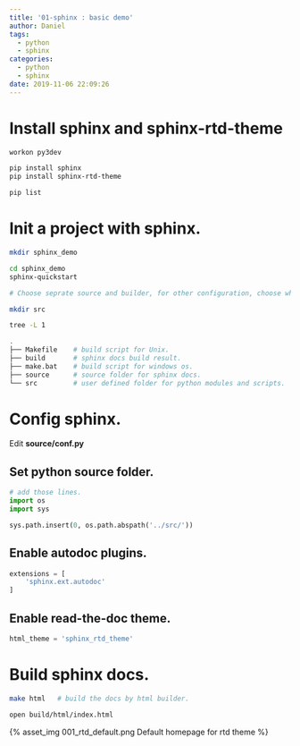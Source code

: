```yaml
---
title: '01-sphinx : basic demo'
author: Daniel
tags:
  - python
  - sphinx
categories:
  - python
  - sphinx
date: 2019-11-06 22:09:26
---
```


# Install **sphinx** and **sphinx-rtd-theme**
``` bash
workon py3dev 

pip install sphinx
pip install sphinx-rtd-theme

pip list
```

# Init a project with sphinx.
``` bash
mkdir sphinx_demo

cd sphinx_demo
sphinx-quickstart

# Choose seprate source and builder, for other configuration, choose whatever you want.

mkdir src

tree -L 1

.
├── Makefile	# build script for Unix.
├── build 		# sphinx docs build result.
├── make.bat	# build script for windows os.
├── source		# source folder for sphinx docs.
└── src 		# user defined folder for python modules and scripts.
```

# Config sphinx.
Edit **source/conf.py**

## Set python source folder.

``` python
# add those lines.
import os
import sys

sys.path.insert(0, os.path.abspath('../src/'))

```

## Enable autodoc plugins.
``` python
extensions = [
    'sphinx.ext.autodoc'
]
```

## Enable read-the-doc theme.

``` python
html_theme = 'sphinx_rtd_theme'
```

# Build sphinx docs.
``` bash
make html 	# build the docs by html builder.

open build/html/index.html
```

{% asset_img 001_rtd_default.png Default homepage for rtd theme %}

